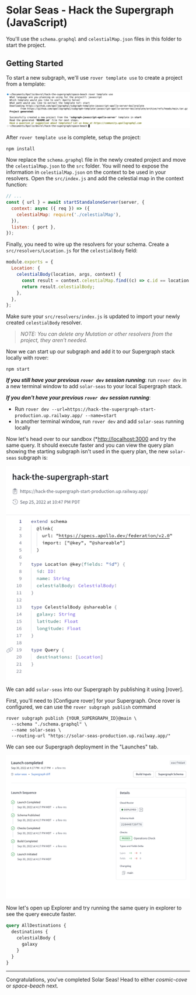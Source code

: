 # Solar Seas - Hack the Supergraph (JavaScript)

You'll use the `schema.graphql` and `celestialMap.json` files in this folder to start the project.

## Getting Started

To start a new subgraph, we'll use `rover template use` to create a project from a template:

![](../../images/rover-template-new.png)

After `rover template use` is complete, setup the project:

```shell
npm install
```

Now replace the `schema.graphql` file in the newly created project and move the `celestialMap.json` to the `src` folder. You will need to expose the information in `celestialMap.json` on the context to be used in your resolvers. Open the `src/index.js` and add the celestial map in the context function:

```javascript
// ...
const { url } = await startStandaloneServer(server, {
  context: async ({ req }) => ({
    celestialMap: require('./celestialMap'),
  }),
  listen: { port },
});
```

Finally, you need to wire up the resolvers for your schema. Create a `src/resolvers/Location.js` for the `celestialBody` field:

```javascript
module.exports = {
  Location: {
    celestialBody(location, args, context) {
      const result = context.celestialMap.find((c) => c.id == location.id);
      return result.celestialBody;
    },
  },
};
```

Make sure your `src/resolvers/index.js` is updated to import your newly created `celestialBody` resolver.

>*NOTE: You can delete any Mutation or other resolvers from the project, they aren't needed.*

Now we can start up our subgraph and add it to our Supergraph stack locally with rover:

```shell
npm start
```

***If you still have your previous `rover dev` session running***: run `rover dev` in a new terminal window to add `solar-seas` to your local Supergraph stack.

***If you don't have your previous `rover dev` session running***:

- Run `rover dev --url=https://hack-the-supergraph-start-production.up.railway.app/ --name=start`
- In another terminal window, run `rover dev` and add `solar-seas` running locally

Now let's head over to our sandbox (*[http://localhost:3000](http://localhost:3000*) and try the same query. It should execute faster and you can view the query plan showing the starting subgraph isn't used in the query plan, the new `solar-seas` subgraph is:

![](../../images/sandbox-query-plan.png)

We can add `solar-seas` into our Supergraph by publishing it using [rover].

First, you'll need to [Configure rover] for your Supergraph. Once rover is configured, we can use the `rover subgraph publish` command

```shell
rover subgraph publish {YOUR_SUPERGRAPH_ID}@main \
  --schema "./schema.graphql" \
  --name solar-seas \
  --routing-url "https://solar-seas-production.up.railway.app/"
```

We can see our Supergraph deployment in the "Launches" tab. 

![](../../images/solar-seas-launch.png)

Now let's open up Explorer and try running the same query in explorer to see the query execute faster.

```graphql
query AllDestinations {
  destinations {
    celestialBody {
      galaxy
    }
  }
}
```

---

Congratulations, you've completed Solar Seas! Head to either *cosmic-cove* or *space-beach* next.
